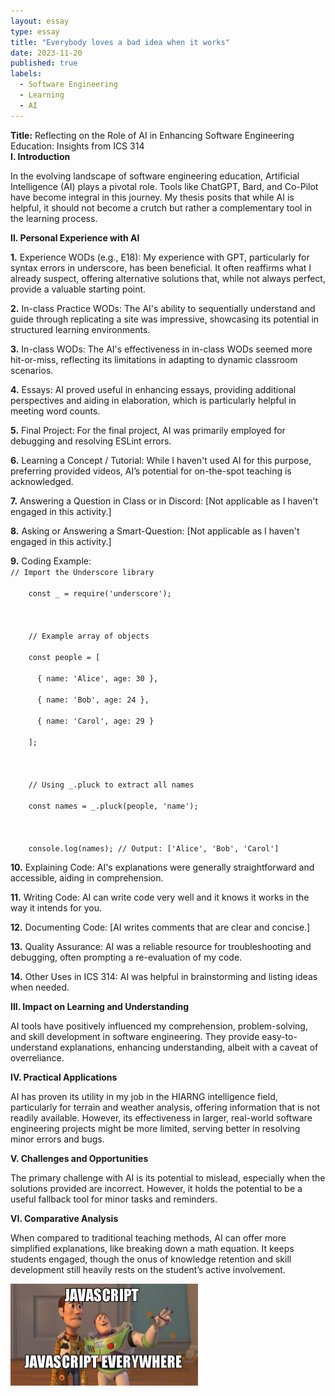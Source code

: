 ```yaml
---
layout: essay
type: essay
title: "Everybody loves a bad idea when it works"
date: 2023-11-20
published: true
labels:
  - Software Engineering
  - Learning
  - AI
---
```


<div>
  <b>Title:</b> Reflecting on the Role of AI in Enhancing Software Engineering Education: Insights from ICS 314
  <div>
    <b>I. Introduction</b>
    <p>In the evolving landscape of software engineering education, Artificial Intelligence (AI) plays a pivotal role. Tools like ChatGPT, Bard, and Co-Pilot have become integral in this journey. My thesis posits that while AI is helpful, it should not become a crutch but rather a complementary tool in the learning process.</p>
  </div>
  <div>
    <b>II. Personal Experience with AI</b>
    <p><b>1.</b> Experience WODs (e.g., E18): My experience with GPT, particularly for syntax errors in underscore, has been beneficial. It often reaffirms what I already suspect, offering alternative solutions that, while not always perfect, provide a valuable starting point.</p>
    <p><b>2.</b> In-class Practice WODs: The AI's ability to sequentially understand and guide through replicating a site was impressive, showcasing its potential in structured learning environments.</p>
    <p><b>3.</b> In-class WODs: The AI's effectiveness in in-class WODs seemed more hit-or-miss, reflecting its limitations in adapting to dynamic classroom scenarios.</p>
    <p><b>4.</b> Essays: AI proved useful in enhancing essays, providing additional perspectives and aiding in elaboration, which is particularly helpful in meeting word counts.</p>
    <p><b>5.</b> Final Project: For the final project, AI was primarily employed for debugging and resolving ESLint errors.</p>
    <p><b>6.</b> Learning a Concept / Tutorial: While I haven't used AI for this purpose, preferring provided videos, AI’s potential for on-the-spot teaching is acknowledged.</p>
    <p><b>7.</b> Answering a Question in Class or in Discord: [Not applicable as I haven't engaged in this activity.]</p>
    <p><b>8.</b> Asking or Answering a Smart-Question: [Not applicable as I haven't engaged in this activity.]</p>
    <p><b>9.</b> Coding Example:<br>
    <code>// Import the Underscore library<br>
    const _ = require('underscore');<br>
    <br>
    // Example array of objects<br>
    const people = [<br>
      { name: 'Alice', age: 30 },<br>
      { name: 'Bob', age: 24 },<br>
      { name: 'Carol', age: 29 }<br>
    ];<br>
    <br>
    // Using _.pluck to extract all names<br>
    const names = _.pluck(people, 'name');<br>
    <br>
    console.log(names); // Output: ['Alice', 'Bob', 'Carol']</code></p>
    <p><b>10.</b> Explaining Code: AI's explanations were generally straightforward and accessible, aiding in comprehension.</p>
    <p><b>11.</b> Writing Code: AI can write code very well and it knows it works in the way it intends for you.</p>
    <p><b>12.</b> Documenting Code: [AI writes comments that are clear and concise.]</p>
    <p><b>13.</b> Quality Assurance: AI was a reliable resource for troubleshooting and debugging, often prompting a re-evaluation of my code.</p>
    <p><b>14.</b> Other Uses in ICS 314: AI was helpful in brainstorming and listing ideas when needed.</p>
</div>

  <div>
    <b>III. Impact on Learning and Understanding</b>
    <p>AI tools have positively influenced my comprehension, problem-solving, and skill development in software engineering. They provide easy-to-understand explanations, enhancing understanding, albeit with a caveat of overreliance.</p>
  </div>
  <div>
    <b>IV. Practical Applications</b>
    <p>AI has proven its utility in my job in the HIARNG intelligence field, particularly for terrain and weather analysis, offering information that is not readily available. However, its effectiveness in larger, real-world software engineering projects might be more limited, serving better in resolving minor errors and bugs.</p>
  </div>
  <div>
    <b>V. Challenges and Opportunities</b>
    <p>The primary challenge with AI is its potential to mislead, especially when the solutions provided are incorrect. However, it holds the potential to be a useful fallback tool for minor tasks and reminders.</p>
  </div>
  <div>
    <b>VI. Comparative Analysis</b>
    <p>When compared to traditional teaching methods, AI can offer more simplified explanations, like breaking down a math equation. It keeps students engaged, though the onus of knowledge retention and skill development still heavily rests on the student’s active involvement.</p>
  </

<div class="text-center p-4">
  <img width="300px" src="../img/javascript-javascript.jpg" class="img-thumbnail" >
</div>

